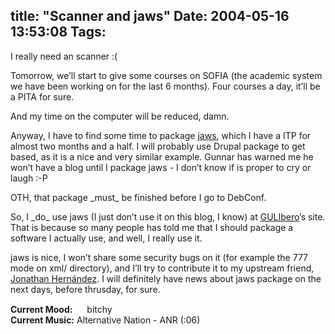 title: "Scanner and jaws"
Date: 2004-05-16 13:53:08
Tags: 
---
<p>I really need an scanner :(</p>

<p>Tomorrow, we&#8217;ll start to give some courses on SOFIA (the academic system we have been working on for the last 6 months). Four courses a day, it&#8217;ll be a PITA for sure.</p>

<p>And my time on the computer will be reduced, damn.</p>

<p>Anyway, I have to find some time to package <a href="http://jaws.sf.net/">jaws</a>, which I have a ITP for almost two months and a half. I will probably use Drupal package to get based, as it is a nice and very similar example. Gunnar has warned me he won&#8217;t have a blog until I package jaws - I don&#8217;t know if is proper to cry or laugh :-P</p>

<p>OTH, that package _must_ be finished before I go to DebConf.</p>

<p>So, I _do_ use jaws (I just don&#8217;t use it on this blog, I know) at <a href="http://www.iec.uia.mx/gulibero">GULIbero</a>&#8217;s site. That is because so many people has told me that I should package a software I actually use, and well, I really use it.</p>

<p>jaws is nice, I won&#8217;t share some security bugs on it (for example the 777 mode on xml/ directory), and I&#8217;ll try to contribute it to my upstream friend, <a href="http://ion.gluch.org.mx/">Jonathan Hernández</a>. I will definitely have news about jaws package on the next days, before thrusday, for sure.</p>

<p><strong>Current Mood:</strong> <img width="15" height="15" src="http://stat.livejournal.com/img/mood/growf/smileys/angry.gif"/> bitchy<br/><strong>Current Music:</strong> Alternative Nation - ANR (:06)</p>
